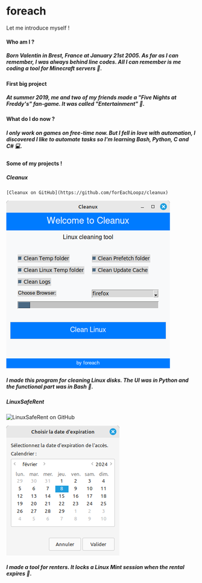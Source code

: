 # foreach
Let me introduce myself !



#### Who am I ?

##### Born Valentin in Brest, France at January 21st 2005. As far as I can remember, I was always behind line codes. All I can remember is me coding a tool for Minecraft servers :hammer:.

#### First big project

##### At summer 2019, me and two of my friends made a "Five Nights at Freddy's" fan-game. It was called "Entertainment" :bear:. 

#### What do I do now ?

##### I only work on games on free-time now. But I fell in love with automation, I discovered I like to automate tasks so I'm learning Bash, Python, C and C# :computer:.

#### Some of my projects !

##### Cleanux

```text
[Cleanux on GitHub](https://github.com/forEachLoopz/cleanux)
```

![Cleanux Screenshot](/screens/cleanuxui.png)

##### I made this program for cleaning Linux disks. The UI was in Python and the functional part was in Bash :floppy_disk:.

##### LinuxSafeRent

![LinuxSafeRent on GitHub](https://github.com/forEachLoopz/LinuxSafeRent)

![LinuxSafeRent Calendar Screenshot](/screens/lsfcalendar.png)

##### I made a tool for renters. It locks a Linux Mint session when the rental expires :closed_lock_with_key:.

